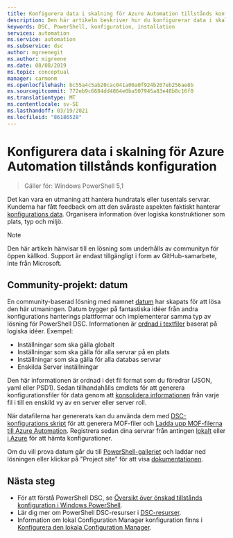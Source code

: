 ```yaml
---
title: Konfigurera data i skalning för Azure Automation tillstånds konfiguration
description: Den här artikeln beskriver hur du konfigurerar data i skala för Azure Automation tillstånds konfiguration.
keywords: DSC, PowerShell, konfiguration, installation
services: automation
ms.service: automation
ms.subservice: dsc
author: mgreenegit
ms.author: migreene
ms.date: 08/08/2019
ms.topic: conceptual
manager: carmonm
ms.openlocfilehash: bc55a4c5ab20cac041a00a0f924b207eb256ae8b
ms.sourcegitcommit: 772eb9c6684dd4864e0ba507945a83e48b8c16f0
ms.translationtype: MT
ms.contentlocale: sv-SE
ms.lasthandoff: 03/19/2021
ms.locfileid: "86186528"
---
```

# <a name="configure-data-at-scale-for-azure-automation-state-configuration"></a>Konfigurera data i skalning för Azure Automation tillstånds konfiguration

> Gäller för: Windows PowerShell 5,1

Det kan vara en utmaning att hantera hundratals eller tusentals servrar.
Kunderna har fått feedback om att den svåraste aspekten faktiskt hanterar [konfigurations data](/powershell/scripting/dsc/configurations/configdata).
Organisera information över logiska konstruktioner som plats, typ och miljö.

> [!NOTE]
> Den här artikeln hänvisar till en lösning som underhålls av communityn för öppen källkod.
> Support är endast tillgängligt i form av GitHub-samarbete, inte från Microsoft.

## <a name="community-project-datum"></a>Community-projekt: datum

En community-baserad lösning med namnet [datum](https://github.com/gaelcolas/Datum) har skapats för att lösa den här utmaningen.
Datum bygger på fantastiska idéer från andra konfigurations hanterings plattformar och implementerar samma typ av lösning för PowerShell DSC.
Informationen är [ordnad i textfiler](https://github.com/gaelcolas/Datum#3-intended-usage) baserat på logiska idéer.
Exempel:

- Inställningar som ska gälla globalt
- Inställningar som ska gälla för alla servrar på en plats
- Inställningar som ska gälla för alla databas servrar
- Enskilda Server inställningar

Den här informationen är ordnad i det fil format som du föredrar (JSON, yaml eller PSD1).
Sedan tillhandahålls cmdlets för att generera konfigurationsfiler för data genom att [konsolidera informationen](https://github.com/gaelcolas/Datum#datum-tree) från varje fil i till en enskild vy av en server eller server roll.

När datafilerna har genererats kan du använda dem med [DSC-konfigurations skript](/powershell/scripting/dsc/configurations/write-compile-apply-configuration) för att generera MOF-filer och [Ladda upp MOF-filerna till Azure Automation](./tutorial-configure-servers-desired-state.md#create-and-upload-a-configuration-to-azure-automation).
Registrera sedan dina servrar från antingen [lokalt](./automation-dsc-onboarding.md#enable-physicalvirtual-linux-machines) eller [i Azure](./automation-dsc-onboarding.md#enable-azure-vms) för att hämta konfigurationer.

Om du vill prova datum går du till [PowerShell-galleriet](https://www.powershellgallery.com/packages/datum/) och laddar ned lösningen eller klickar på "Project site" för att visa [dokumentationen](https://github.com/gaelcolas/Datum#2-getting-started--concepts).

## <a name="next-steps"></a>Nästa steg

- För att förstå PowerShell DSC, se [Översikt över önskad tillstånds konfiguration i Windows PowerShell](/powershell/scripting/dsc/overview/overview).
- Lär dig mer om PowerShell DSC-resurser i [DSC-resurser](/powershell/scripting/dsc/resources/resources).
- Information om lokal Configuration Manager konfiguration finns i [Konfigurera den lokala Configuration Manager](/powershell/scripting/dsc/managing-nodes/metaconfig).
